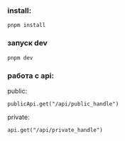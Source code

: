 ### install:
```
pnpm install
```

### запуск dev
```
pnpm dev
```

### работа с api:

public: 
```
publicApi.get("/api/public_handle")
```

private: 
```
api.get("/api/private_handle")
```



[//]: # (# React + TypeScript + Vite)

[//]: # ()
[//]: # (This template provides a minimal setup to get React working in Vite with HMR and some ESLint rules.)

[//]: # ()
[//]: # (Currently, two official plugins are available:)

[//]: # ()
[//]: # (- [@vitejs/plugin-react]&#40;https://github.com/vitejs/vite-plugin-react/blob/main/packages/plugin-react&#41; uses [Babel]&#40;https://babeljs.io/&#41; for Fast Refresh)

[//]: # (- [@vitejs/plugin-react-swc]&#40;https://github.com/vitejs/vite-plugin-react/blob/main/packages/plugin-react-swc&#41; uses [SWC]&#40;https://swc.rs/&#41; for Fast Refresh)

[//]: # ()
[//]: # (## Expanding the ESLint configuration)

[//]: # ()
[//]: # (If you are developing a production application, we recommend updating the configuration to enable type-aware lint rules:)

[//]: # ()
[//]: # (```js)

[//]: # (export default defineConfig&#40;[)

[//]: # (  globalIgnores&#40;['dist']&#41;,)

[//]: # (  {)

[//]: # (    files: ['**/*.{ts,tsx}'],)

[//]: # (    extends: [)

[//]: # (      // Other configs...)

[//]: # ()
[//]: # (      // Remove tseslint.configs.recommended and replace with this)

[//]: # (      tseslint.configs.recommendedTypeChecked,)

[//]: # (      // Alternatively, use this for stricter rules)

[//]: # (      tseslint.configs.strictTypeChecked,)

[//]: # (      // Optionally, add this for stylistic rules)

[//]: # (      tseslint.configs.stylisticTypeChecked,)

[//]: # ()
[//]: # (      // Other configs...)

[//]: # (    ],)

[//]: # (    languageOptions: {)

[//]: # (      parserOptions: {)

[//]: # (        project: ['./tsconfig.node.json', './tsconfig.app.json'],)

[//]: # (        tsconfigRootDir: import.meta.dirname,)

[//]: # (      },)

[//]: # (      // other options...)

[//]: # (    },)

[//]: # (  },)

[//]: # (]&#41;)

[//]: # (```)

[//]: # ()
[//]: # (You can also install [eslint-plugin-react-x]&#40;https://github.com/Rel1cx/eslint-react/tree/main/packages/plugins/eslint-plugin-react-x&#41; and [eslint-plugin-react-dom]&#40;https://github.com/Rel1cx/eslint-react/tree/main/packages/plugins/eslint-plugin-react-dom&#41; for React-specific lint rules:)

[//]: # ()
[//]: # (```js)

[//]: # (// eslint.config.js)

[//]: # (import reactX from 'eslint-plugin-react-x')

[//]: # (import reactDom from 'eslint-plugin-react-dom')

[//]: # ()
[//]: # (export default defineConfig&#40;[)

[//]: # (  globalIgnores&#40;['dist']&#41;,)

[//]: # (  {)

[//]: # (    files: ['**/*.{ts,tsx}'],)

[//]: # (    extends: [)

[//]: # (      // Other configs...)

[//]: # (      // Enable lint rules for React)

[//]: # (      reactX.configs['recommended-typescript'],)

[//]: # (      // Enable lint rules for React DOM)

[//]: # (      reactDom.configs.recommended,)

[//]: # (    ],)

[//]: # (    languageOptions: {)

[//]: # (      parserOptions: {)

[//]: # (        project: ['./tsconfig.node.json', './tsconfig.app.json'],)

[//]: # (        tsconfigRootDir: import.meta.dirname,)

[//]: # (      },)

[//]: # (      // other options...)

[//]: # (    },)

[//]: # (  },)

[//]: # (]&#41;)

[//]: # (```)

